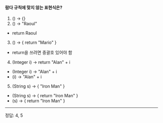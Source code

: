 #### 람다 규칙에 맞지 않는 표현식은?
1. () -> {}
2. () -> "Raoul"
  - return Raoul
3. () -> { return "Mario" }
  - return을 쓰려면 중괄호 있어야 함
4. (Integer i) -> return "Alan" + i
  + (Integer i) -> "Alan" + i
  + (i) -> "Alan" + i
5. (String s) -> { "Iron Man" }
  + (String s) -> { return "Iron Man" }
  + (s) -> { return "Iron Man" }
---
정답: 4, 5